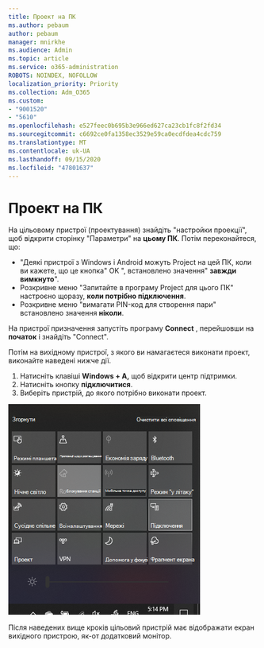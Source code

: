 ```yaml
---
title: Проект на ПК
ms.author: pebaum
author: pebaum
manager: mnirkhe
ms.audience: Admin
ms.topic: article
ms.service: o365-administration
ROBOTS: NOINDEX, NOFOLLOW
localization_priority: Priority
ms.collection: Adm_O365
ms.custom:
- "9001520"
- "5610"
ms.openlocfilehash: e527feec0b695b3e966ed627ca23cb1fc8f2fd34
ms.sourcegitcommit: c6692ce0fa1358ec3529e59ca0ecdfdea4cdc759
ms.translationtype: MT
ms.contentlocale: uk-UA
ms.lasthandoff: 09/15/2020
ms.locfileid: "47801637"
---
```

# <a name="project-to-a-pc"></a>Проект на ПК

На цільовому пристрої (проектування) знайдіть "настройки проекції", щоб відкрити сторінку "Параметри" на **цьому ПК**. Потім переконайтеся, що:
- "Деякі пристрої з Windows і Android можуть Project на цей ПК, коли ви кажете, що це кнопка" OK ", встановлено значення" **завжди вимкнуто**".
- Розкривне меню "Запитайте в програму Project для цього ПК" настроєно щоразу, **коли потрібно підключення**.
- Розкривне меню "вимагати PIN-код для створення пари" встановлено значення **ніколи**.

На пристрої призначення запустіть програму **Connect** , перейшовши на **початок** і знайдіть "Connect".

Потім на вихідному пристрої, з якого ви намагаєтеся виконати проект, виконайте наведені нижче дії.

1. Натисніть клавіші **Windows + A,** щоб відкрити центр підтримки.
2. Натисніть кнопку **підключитися**.
3. Виберіть пристрій, до якого потрібно виконати проект.

![Проект на ПК](media/project-to-a-pc.png)

Після наведених вище кроків цільовий пристрій має відображати екран вихідного пристрою, як-от додатковий монітор.
